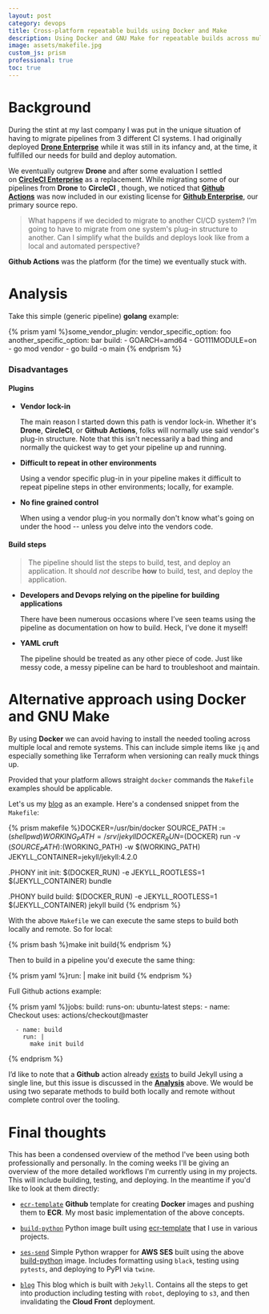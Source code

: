 ```yaml
---
layout: post
category: devops
title: Cross-platform repeatable builds using Docker and Make
description: Using Docker and GNU Make for repeatable builds across multiple platforms
image: assets/makefile.jpg
custom_js: prism
professional: true
toc: true
---
```


# Background

During the stint at my last company I was put in the unique situation of having 
to migrate pipelines from 3 different CI systems. I had originally 
deployed **[Drone Enterprise](https://drone.io/)** while it was still in its 
infancy and, at the time, it fulfilled our needs for build and deploy 
automation.

We eventually outgrew **Drone** and after some evaluation I settled 
on **[CircleCI Enterprise](https://circleci.com/)** as a replacement. While 
migrating some of our pipelines from **Drone** to **CircleCI** , though, we 
noticed that **[Github Actions](https://github.com/features/actions)** was now 
included in our existing license for **[Github 
Enterprise](https://github.com/enterprise)**, our primary source repo.

> What happens if we decided to migrate to another CI/CD system? I’m going to 
> have to migrate from one system's plug-in structure to another. Can I simplify 
> what the builds and deploys look like from a local and automated perspective?

**Github Actions** was the platform (for the time) we eventually stuck with.

# Analysis 

Take this simple (generic pipeline) **golang** example:

{% prism yaml %}some_vendor_plugin:
    vendor_specific_option: foo
    another_specific_option: bar
    build:
      - GOARCH=amd64
      - GO111MODULE=on
      - go mod vendor
      - go build -o main
{% endprism %}

### Disadvantages
#### Plugins

* **Vendor lock-in**

    The main reason I started down this path is vendor lock-in. Whether it's 
    **Drone**, **CircleCI**, or **Github Actions**, folks will normally use said 
    vendor's plug-in structure. Note that this isn't necessarily a bad thing and 
    normally the quickest way to get your pipeline up and running.

* **Difficult to repeat in other environments**

    Using a vendor specific plug-in in your pipeline makes it difficult to 
    repeat pipeline steps in other environments; locally, for example.

* **No fine grained control**

    When using a vendor plug-in you normally don't know what's going on under 
    the hood -- unless you delve into the vendors code.

#### Build steps

> The pipeline should list the steps to build, test, and deploy an application. 
> It should _not_ describe **how** to build, test, and deploy the application.

* **Developers and Devops relying on the pipeline for building applications**

    There have been numerous occasions where I’ve seen teams using the pipeline 
    as documentation on how to build. Heck, I’ve done it myself!

* **YAML cruft**

    The pipeline should be treated as any other piece of code. Just like messy 
    code, a messy pipeline can be hard to troubleshoot and maintain.

# Alternative approach using Docker and GNU Make

By using **Docker** we can avoid having to install the needed tooling across 
multiple local and remote systems. This can include simple items like `jq` and 
especially something like Terraform when versioning can really muck things up.

Provided that your platform allows straight `docker` commands the `Makefile` 
examples should be applicable.

Let's us my [blog](https://github.com/replicant0wnz/blog) as an example. Here's 
a condensed snippet from the `Makefile`:

{% prism makefile %}DOCKER=/usr/bin/docker
SOURCE_PATH := $(shell pwd)
WORKING_PATH=/srv/jekyll
DOCKER_RUN=$(DOCKER) run -v $(SOURCE_PATH):$(WORKING_PATH) -w $(WORKING_PATH)
JEKYLL_CONTAINER=jekyll/jekyll:4.2.0

.PHONY init
init:
	$(DOCKER_RUN) -e JEKYLL_ROOTLESS=1 $(JEKYLL_CONTAINER) bundle

.PHONY build
build:
	$(DOCKER_RUN) -e JEKYLL_ROOTLESS=1 $(JEKYLL_CONTAINER) jekyll build
{% endprism %}

With the above `Makefile` we can execute the same steps to build both locally 
and remote. So for local:

{% prism bash %}make init build{% endprism %}

Then to build in a pipeline you'd execute the same thing:

{% prism yaml %}run: |
    make init build
{% endprism %}

Full Github actions example:

{% prism yaml %}jobs:
  build:
    runs-on: ubuntu-latest
    steps:
      - name: Checkout
        uses: actions/checkout@master

      - name: build
        run: |
          make init build
{% endprism %}

I’d like to note that a **Github** action 
already [exists](https://github.com/marketplace/actions/build-jekyll) to build 
Jekyll using a single line, but this issue is discussed in 
the [**Analysis**](#analysis) above.  We would be using two separate methods to 
build both locally and remote without complete control over the tooling.

# Final thoughts

This has been a condensed overview of the method I've been using both 
professionally and personally. In the coming weeks I'll be giving an overview of 
the more detailed workflows I'm currently using in my projects. This will 
include building, testing, and deploying. In the meantime if you'd like to look 
at them directly:

* [`ecr-template`](https://github.com/replicant0wnz/ecr-template) **Github** 
    template for creating **Docker** images and pushing them to **ECR**. My most 
    basic implementation of the above concepts.

* [`build-python`](https://github.com/replicant0wnz/build-python) Python image 
    built using [ecr-template](https://github.com/replicant0wnz/ecr-template) 
    that I use in various projects. 

* [`ses-send`](https://github.com/replicant0wnz/ses-send) Simple Python wrapper 
    for **AWS SES** built using the above 
    [build-python](https://github.com/replicant0wnz/build-python) image.
    Includes formatting using `black`, testing using `pytests`, and deploying to 
    PyPI via `twine`.

* [`blog`](https://github.com/replicant0wnz/blog) This blog which is built with 
    `Jekyll`. Contains all the steps to get into production including testing 
    with `robot`, deploying to `s3`, and then invalidating the **Cloud Front** 
    deployment. 
